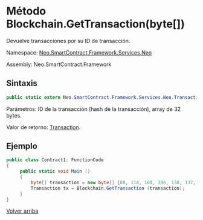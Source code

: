 # Método Blockchain.GetTransaction(byte[])

Devuelve transacciones por su ID de transacción.

Namespace: [Neo.SmartContract.Framework.Services.Neo](../../neo.md)

Assembly: Neo.SmartContract.Framework

## Sintaxis

```c#
public static extern Neo.SmartContract.Framework.Services.Neo.Transaction GetTransaction (byte[] hash)
```

Parámetros: ID de la transacción (hash de la transacción), array de 32 bytes.

Valor de retorno: [Transaction](../Transaction.md).

## Ejemplo

```c#
public class Contract1: FunctionCode
{
     public static void Main ()
     {
         byte[] transaction = new byte[] {88, 114, 160, 206, 130, 137, 41, 94, 119, 120, 242, 71, 232, 244, 3, 20, 165, 69, 182, 106, 185, 119, 239, 183, 65, 174, 220, 157, 251, 28, 215};
         Transaction tx = Blockchain.GetTransaction (transaction);
     }
}
```



[Volver arriba](../Blockchain.md)
